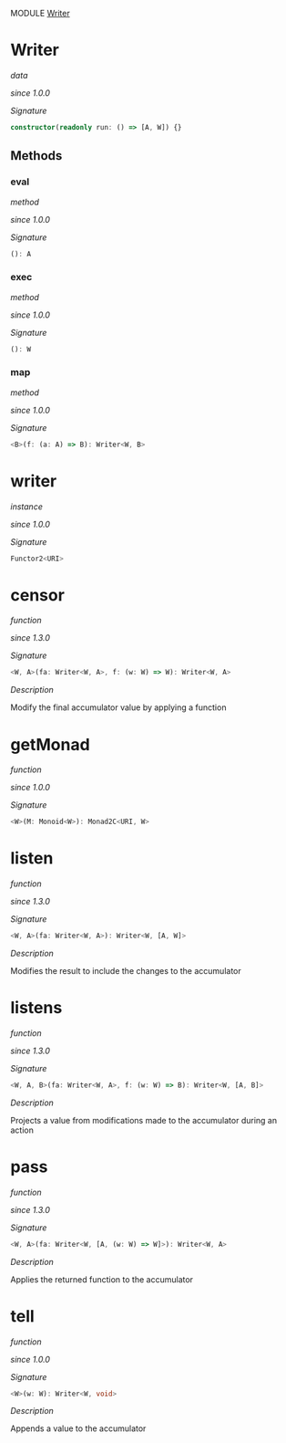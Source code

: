 MODULE [Writer](https://github.com/gcanti/fp-ts/blob/master/src/Writer.ts)

# Writer

_data_

_since 1.0.0_

_Signature_

```ts
constructor(readonly run: () => [A, W]) {}
```

## Methods

### eval

_method_

_since 1.0.0_

_Signature_

```ts
(): A
```

### exec

_method_

_since 1.0.0_

_Signature_

```ts
(): W
```

### map

_method_

_since 1.0.0_

_Signature_

```ts
<B>(f: (a: A) => B): Writer<W, B>
```

# writer

_instance_

_since 1.0.0_

_Signature_

```ts
Functor2<URI>
```

# censor

_function_

_since 1.3.0_

_Signature_

```ts
<W, A>(fa: Writer<W, A>, f: (w: W) => W): Writer<W, A>
```

_Description_

Modify the final accumulator value by applying a function

# getMonad

_function_

_since 1.0.0_

_Signature_

```ts
<W>(M: Monoid<W>): Monad2C<URI, W>
```

# listen

_function_

_since 1.3.0_

_Signature_

```ts
<W, A>(fa: Writer<W, A>): Writer<W, [A, W]>
```

_Description_

Modifies the result to include the changes to the accumulator

# listens

_function_

_since 1.3.0_

_Signature_

```ts
<W, A, B>(fa: Writer<W, A>, f: (w: W) => B): Writer<W, [A, B]>
```

_Description_

Projects a value from modifications made to the accumulator during an action

# pass

_function_

_since 1.3.0_

_Signature_

```ts
<W, A>(fa: Writer<W, [A, (w: W) => W]>): Writer<W, A>
```

_Description_

Applies the returned function to the accumulator

# tell

_function_

_since 1.0.0_

_Signature_

```ts
<W>(w: W): Writer<W, void>
```

_Description_

Appends a value to the accumulator
